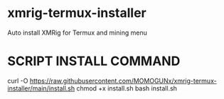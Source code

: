 # xmrig-termux-installer
Auto install XMRig for Termux and mining menu


# SCRIPT INSTALL COMMAND
curl -O https://raw.githubusercontent.com/MOMOGUNx/xmrig-termux-installer/main/install.sh
chmod +x install.sh
bash install.sh
